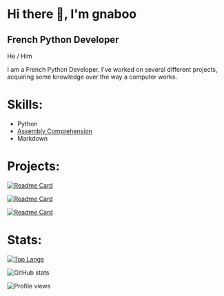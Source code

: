 # Hi there 👋, I'm gnaboo

## French Python Developer

He / Him

I am a French Python Developer. I've worked on several different projects, acquiring some knowledge over the way a computer works.

# Skills: 

- Python
- [Assembly Comprehension](https://microcorruption.com/profile/79929)
- Markdown


# Projects:

[![Readme Card](https://github-readme-stats.vercel.app/api/pin/?username=gnaboo&repo=RSA&theme=dark)](https://github.com/gnaboo/RSA)

[![Readme Card](https://github-readme-stats.vercel.app/api/pin/?username=gnaboo&repo=gnaboo&theme=dark)](https://github.com/gnaboo/gnaboo)

[![Readme Card](https://github-readme-stats.vercel.app/api/pin/?username=gnaboo&repo=DiscordRansom&theme=dark)](https://github.com/gnaboo/RSA)

# Stats:

[![Top Langs](https://github-readme-stats.vercel.app/api/top-langs/?username=gnaboo&layout=compact&theme=dark)](https://www.youtube.com/watch?v=dQw4w9WgXcQ)


![GitHub stats](https://github-readme-stats.vercel.app/api?username=gnaboo&show_icons=true&theme=dark)


![Profile views](https://gpvc.arturio.dev/gnaboo)
